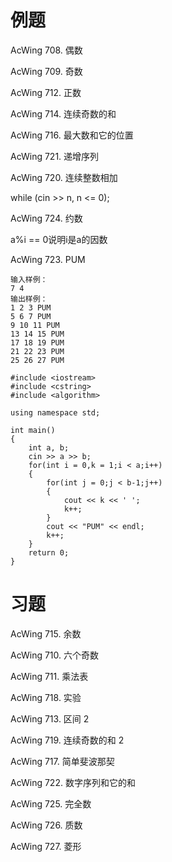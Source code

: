 # 例题
AcWing 708. 偶数

AcWing 709. 奇数

AcWing 712. 正数

AcWing 714. 连续奇数的和

AcWing 716. 最大数和它的位置

AcWing 721. 递增序列

AcWing 720. 连续整数相加

while (cin >> n, n <= 0);

AcWing 724. 约数

a%i == 0说明i是a的因数

AcWing 723. PUM
```
输入样例：
7 4
输出样例：
1 2 3 PUM
5 6 7 PUM
9 10 11 PUM
13 14 15 PUM
17 18 19 PUM
21 22 23 PUM
25 26 27 PUM
```
```
#include <iostream>
#include <cstring>
#include <algorithm>

using namespace std;

int main()
{
    int a, b;
    cin >> a >> b;
    for(int i = 0,k = 1;i < a;i++)
    {
        for(int j = 0;j < b-1;j++)
        {
            cout << k << ' ';
            k++;
        }
        cout << "PUM" << endl;
        k++;
    }
    return 0;
}
```
# 习题
AcWing 715. 余数

AcWing 710. 六个奇数

AcWing 711. 乘法表

AcWing 718. 实验

AcWing 713. 区间 2

AcWing 719. 连续奇数的和 2

AcWing 717. 简单斐波那契

AcWing 722. 数字序列和它的和

AcWing 725. 完全数

AcWing 726. 质数

AcWing 727. 菱形
